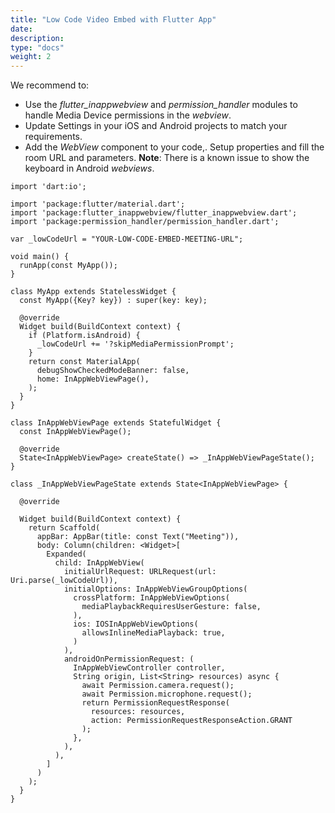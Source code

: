 ```yaml
---
title: "Low Code Video Embed with Flutter App"
date: 
description:
type: "docs"
weight: 2
---
```

We recommend to:

- Use the *flutter_inappwebview* and *permission_handler* modules to handle Media Device permissions in the *webview*.
- Update Settings in your iOS and Android projects to match your requirements.
- Add the *WebView* component to your code,. Setup properties and fill the room URL and parameters.
**Note**: There is a known issue to show the keyboard in Android *webviews*.
```
import 'dart:io';

import 'package:flutter/material.dart';
import 'package:flutter_inappwebview/flutter_inappwebview.dart';
import 'package:permission_handler/permission_handler.dart';

var _lowCodeUrl = "YOUR-LOW-CODE-EMBED-MEETING-URL"; 

void main() {
  runApp(const MyApp());
}

class MyApp extends StatelessWidget {
  const MyApp({Key? key}) : super(key: key);

  @override
  Widget build(BuildContext context) {
    if (Platform.isAndroid) {
      _lowCodeUrl += '?skipMediaPermissionPrompt';
    }
    return const MaterialApp(
      debugShowCheckedModeBanner: false,
      home: InAppWebViewPage(),
    );
  }
}

class InAppWebViewPage extends StatefulWidget {
  const InAppWebViewPage();

  @override
  State<InAppWebViewPage> createState() => _InAppWebViewPageState();
}

class _InAppWebViewPageState extends State<InAppWebViewPage> {

  @override

  Widget build(BuildContext context) {
    return Scaffold(
      appBar: AppBar(title: const Text("Meeting")),
      body: Column(children: <Widget>[
        Expanded(
          child: InAppWebView(
            initialUrlRequest: URLRequest(url: Uri.parse(_lowCodeUrl)),
            initialOptions: InAppWebViewGroupOptions(
              crossPlatform: InAppWebViewOptions(
                mediaPlaybackRequiresUserGesture: false,
              ),
              ios: IOSInAppWebViewOptions(
                allowsInlineMediaPlayback: true,
              )
            ),
            androidOnPermissionRequest: (
              InAppWebViewController controller,
              String origin, List<String> resources) async {
                await Permission.camera.request();
                await Permission.microphone.request();
                return PermissionRequestResponse(
                  resources: resources,
                  action: PermissionRequestResponseAction.GRANT
                );
              },
            ),
          ),
        ]
      )
    );
  }
}
```
